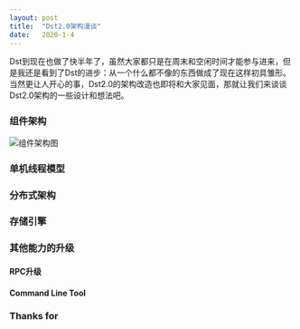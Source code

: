 ```yaml
---
layout: post
title:  "Dst2.0架构漫谈"
date:   2020-1-4
---
```


<p class="intro">Dst到现在也做了快半年了，虽然大家都只是在周末和空闲时间才能参与进来，但是我还是看到了Dst的进步：从一个什么都不像的东西做成了现在这样初具雏形。当然更让人开心的事，Dst2.0的架构改造也即将和大家见面，那就让我们来谈谈Dst2.0架构的一些设计和想法吧。</p>

### 组件架构
![组件架构图](https://github.com/jovany-wang/jovany-wang.github.io/blob/master/assets/img/for_posts/20190104/dst_component_arch.png)
### 单机线程模型

### 分布式架构

### 存储引擎

### 其他能力的升级

#### RPC升级
#### Command Line Tool

### Thanks for
